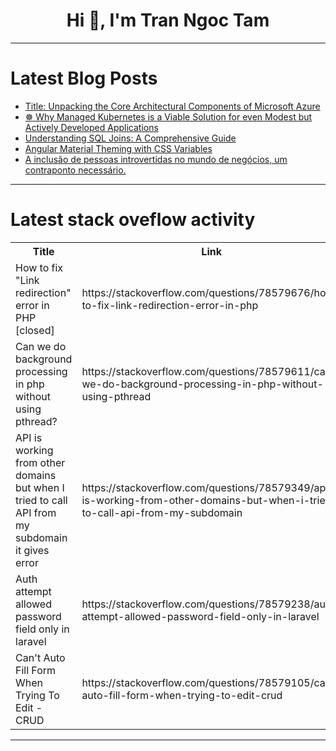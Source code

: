<h1 align="center">Hi 👋, I'm Tran Ngoc Tam</h1>

---

# Latest Blog Posts 
<!-- BLOG-POST-LIST:START -->
- [Title: Unpacking the Core Architectural Components of Microsoft Azure](https://dev.to/francis_mbamara_05cc4a12d/title-unpacking-the-core-architectural-components-of-microsoft-azure-2cgo)
- [☸️ Why Managed Kubernetes is a Viable Solution for even Modest but Actively Developed Applications](https://dev.to/zenika/why-managed-kubernetes-is-a-viable-solution-for-even-modest-but-actively-developed-applications-357g)
- [Understanding SQL Joins: A Comprehensive Guide](https://dev.to/johnnyk/understanding-sql-joins-a-comprehensive-guide-3c9g)
- [Angular Material Theming with CSS Variables](https://dev.to/ngmaterialdev/angular-material-theming-with-css-variables-1jne)
- [A inclusão de pessoas introvertidas no mundo de negócios, um contraponto necessário.](https://dev.to/biosbug/a-inclusao-de-pessoas-introvertidas-no-mundo-de-negocios-um-contraponto-necessario-37n8)
<!-- BLOG-POST-LIST:END -->

---

# Latest stack oveflow activity
<table>
  <tr><th>Title</th><th>Link</th></tr>
  <!-- STACKOVERFLOW:START --><tr><td>How to fix &quot;Link redirection&quot; error in PHP [closed]</td><td>https://stackoverflow.com/questions/78579676/how-to-fix-link-redirection-error-in-php</td></tr><tr><td>Can we do background processing in php without using pthread?</td><td>https://stackoverflow.com/questions/78579611/can-we-do-background-processing-in-php-without-using-pthread</td></tr><tr><td>API is working from other domains but when I tried to call API from my subdomain it gives error</td><td>https://stackoverflow.com/questions/78579349/api-is-working-from-other-domains-but-when-i-tried-to-call-api-from-my-subdomain</td></tr><tr><td>Auth attempt allowed password field only in laravel</td><td>https://stackoverflow.com/questions/78579238/auth-attempt-allowed-password-field-only-in-laravel</td></tr><tr><td>Can&#39;t Auto Fill Form When Trying To Edit - CRUD</td><td>https://stackoverflow.com/questions/78579105/cant-auto-fill-form-when-trying-to-edit-crud</td></tr><!-- STACKOVERFLOW:END -->
</table>

---


